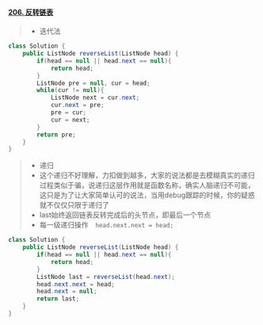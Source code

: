 #### [206. 反转链表](https://leetcode-cn.com/problems/reverse-linked-list/)

> - 迭代法

```java
class Solution {
    public ListNode reverseList(ListNode head) {
        if(head == null || head.next == null){
            return head;
        }
        ListNode pre = null, cur = head;
        while(cur != null){
            ListNode next = cur.next;
            cur.next = pre;
            pre = cur;
            cur = next;
        }
        return pre;
    }
}
```

> - 递归
> - 这个递归不好理解，力扣做到越多，大家的说法都是去模糊真实的递归过程类似于骗，说递归这层作用就是函数名称，确实人脑递归不可能，这只是为了让大家简单认可的说法，当用debug跟踪的时候，你的疑惑就不仅仅只限于递归了
> - last始终返回链表反转完成后的头节点，即最后一个节点
> - 每一级递归操作`  head.next.next = head;`

```java
class Solution {
    public ListNode reverseList(ListNode head) {
        if(head == null || head.next == null){
            return head;
        }
        ListNode last = reverseList(head.next);
        head.next.next = head;
        head.next = null;
        return last;
    }
}
```

